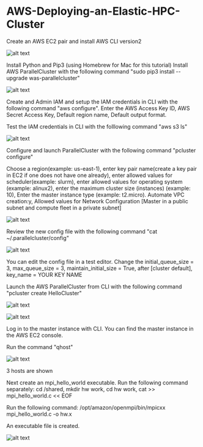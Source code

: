 # AWS-Deploying-an-Elastic-HPC-Cluster

Create an AWS EC2 pair and install AWS CLI version2

![alt text](https://github.com/doyle199/Deploying-an-Elastic-HPC-Cluster/blob/master/AWS_CLI.png?raw=true)

Install Python and Pip3 (using Homebrew for Mac for this tutorial)
Install AWS ParallelCluster with the following command "sudo pip3 install --upgrade was-parallelcluster"

![alt text](https://github.com/doyle199/Deploying-an-Elastic-HPC-Cluster/blob/master/Install_pip3.png?raw=true)

Create and Admin IAM and setup the IAM credentials in CLI with the following command "aws configure". Enter the AWS Access Key ID, AWS Secret Access Key, Default region name, Default output format. 

Test the IAM credentials in CLI with the folllowing command "aws s3 ls"

![alt text](https://github.com/doyle199/Deploying-an-Elastic-HPC-Cluster/blob/master/aws_s3_ls.png?raw=true)

Configure and launch ParallelCluster with the following command "pcluster configure"

Choose a region(example: us-east-1), enter key pair name(create a key pair in EC2 if one does not have one already), enter allowed values for scheduler(example: slurm), enter allowed values for operating system (example: alinux2), enter the maximum cluster size (instances) (example: 10), Enter the master instance type (example: t2.micro). Automate VPC creation:y, Allowed values for Network Configuration [Master in a public subnet and compute fleet in a private subnet]

![alt text](https://github.com/doyle199/AWS_Deploying-an-Elastic-HPC-Cluster/blob/master/ParallelCuster_Config.png?raw=true)

Review the new config file with the following command "cat ~/.parallelcluster/config"

![alt text](https://github.com/doyle199/AWS_Deploying-an-Elastic-HPC-Cluster/blob/master/cat%20~:.parallelcluster:config.png?raw=true)

You can edit the config file in a test editor. Change the initial_queue_size = 3, max_queue_size = 3, maintain_initial_size = True, after [cluster default], key_name = YOUR KEY NAME

Launch the AWS ParallelCluster from CLI with the following command "pcluster create HelloCluster"

![alt text](https://github.com/doyle199/AWS_Deploying-an-Elastic-HPC-Cluster/blob/master/CLI_Launch_ParallelCluster_1.png)

![alt text](https://github.com/doyle199/AWS_Deploying-an-Elastic-HPC-Cluster/blob/master/ParallelCluster-HelloCluster_1.png)

Log in to the master instance with CLI. You can find the master instance in the AWS EC2 console.

Run the command "qhost"

![alt text](https://github.com/doyle199/AWS_Deploying-an-Elastic-HPC-Cluster/blob/master/qhost_1.png)

3 hosts are shown

Next create an mpi_hello_world executable. Run the following command separately: cd /shared, mkdir hw work, cd hw work, cat >> mpi_hello_world.c << EOF

Run the following command: /opt/amazon/openmpi/bin/mpicxx mpi_hello_world.c -o hw.x

An executable file is created.

![alt text](https://github.com/doyle199/AWS_Deploying-an-Elastic-HPC-Cluster/blob/master/mpi_hello_world_1.png)



